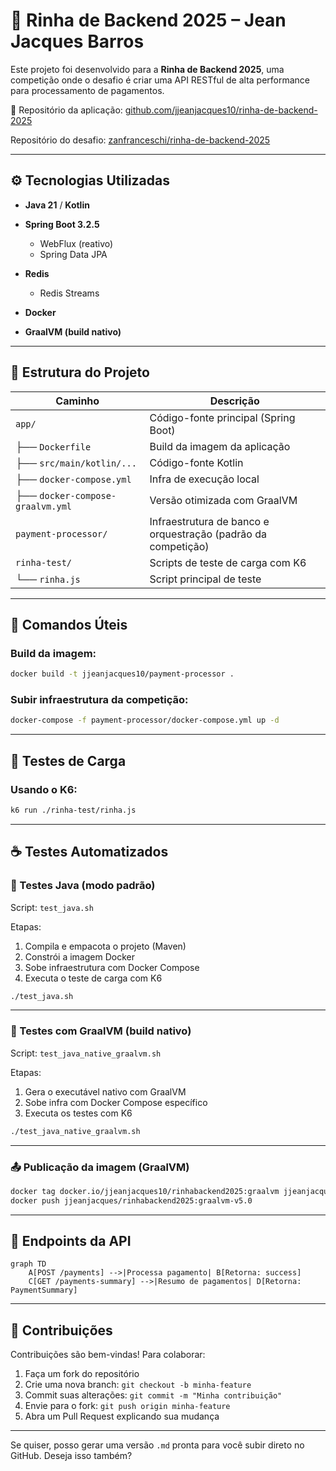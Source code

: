 # 🐔 Rinha de Backend 2025 – Jean Jacques Barros

Este projeto foi desenvolvido para a **Rinha de Backend 2025**, uma competição onde o desafio é criar uma API RESTful de
alta performance para processamento de pagamentos.

🔗
Repositório da aplicação: [github.com/jjeanjacques10/rinha-de-backend-2025](https://github.com/jjeanjacques10/rinha-de-backend-2025)

Repositório do desafio: [zanfranceschi/rinha-de-backend-2025](https://github.com/zanfranceschi/rinha-de-backend-2025)

---

## ⚙️ Tecnologias Utilizadas

* **Java 21** / **Kotlin**
* **Spring Boot 3.2.5**

    * WebFlux (reativo)
    * Spring Data JPA
* **Redis**

    * Redis Streams
* **Docker**
* **GraalVM (build nativo)**

---

## 📁 Estrutura do Projeto

| Caminho                          | Descrição                                                     |
|----------------------------------|---------------------------------------------------------------|
| `app/`                           | Código-fonte principal (Spring Boot)                          |
| ├── `Dockerfile`                 | Build da imagem da aplicação                                  |
| ├── `src/main/kotlin/...`        | Código-fonte Kotlin                                           |
| ├── `docker-compose.yml`         | Infra de execução local                                       |
| ├── `docker-compose-graalvm.yml` | Versão otimizada com GraalVM                                  |
| `payment-processor/`             | Infraestrutura de banco e orquestração (padrão da competição) |
| `rinha-test/`                    | Scripts de teste de carga com K6                              |
| └── `rinha.js`                   | Script principal de teste                                     |

---

## 🐳 Comandos Úteis

### Build da imagem:

```bash
docker build -t jjeanjacques10/payment-processor .
```

### Subir infraestrutura da competição:

```bash
docker-compose -f payment-processor/docker-compose.yml up -d
```

---

## 🧪 Testes de Carga

### Usando o K6:

```bash
k6 run ./rinha-test/rinha.js
```

---

## ☕ Testes Automatizados

### 🔹 Testes Java (modo padrão)

Script: `test_java.sh`

Etapas:

1. Compila e empacota o projeto (Maven)
2. Constrói a imagem Docker
3. Sobe infraestrutura com Docker Compose
4. Executa o teste de carga com K6

```bash
./test_java.sh
```

---

### 🔹 Testes com GraalVM (build nativo)

Script: `test_java_native_graalvm.sh`

Etapas:

1. Gera o executável nativo com GraalVM
2. Sobe infra com Docker Compose específico
3. Executa os testes com K6

```bash
./test_java_native_graalvm.sh
```

---

### 📤 Publicação da imagem (GraalVM)

```bash
docker tag docker.io/jjeanjacques10/rinhabackend2025:graalvm jjeanjacques/rinhabackend2025:graalvm-v5.0
docker push jjeanjacques/rinhabackend2025:graalvm-v5.0
```

---

## 📖 Endpoints da API

```mermaid
graph TD
    A[POST /payments] -->|Processa pagamento| B[Retorna: success]
    C[GET /payments-summary] -->|Resumo de pagamentos| D[Retorna: PaymentSummary]
```

---

## 🤝 Contribuições

Contribuições são bem-vindas! Para colaborar:

1. Faça um fork do repositório
2. Crie uma nova branch: `git checkout -b minha-feature`
3. Commit suas alterações: `git commit -m "Minha contribuição"`
4. Envie para o fork: `git push origin minha-feature`
5. Abra um Pull Request explicando sua mudança

---

Se quiser, posso gerar uma versão `.md` pronta para você subir direto no GitHub. Deseja isso também?
